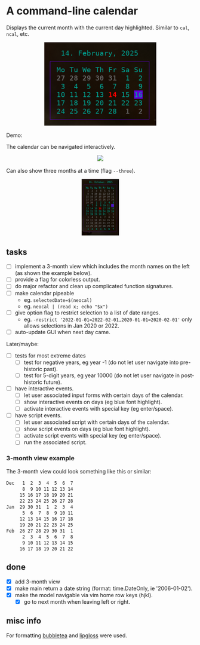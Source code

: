 
# A command-line calendar

Displays the current month with the current day highlighted.
Similar to `cal`, `ncal`, etc.

<p align="center">
  <img src="./resources/example.png" width="300"/>
</p>

Demo:

The calendar can be navigated interactively.

<p align="center">
  <img src="./resources/demo.gif" width="300"/>
</p>

Can also show three months at a time (flag `--three`).

<p align="center">
  <img src="./resources/three.png" width="100"/>
</p>

## tasks

  - [ ] implement a 3-month view which includes the month names on the left (as shown the example below).
  - [ ] provide a flag for colorless output.
  - [ ] do major refactor and clean up complicated function signatures.
  - [ ] make calendar pipeable
    - eg. `selectedDate=$(neocal)`
    - eg. `neocal | (read x; echo "$x")`
  - [ ] give option flag to restrict selection to a list of date ranges.
    - eg. `-restrict '2022-01-01=2022-02-01,2020-01-01=2020-02-01'` only allows selections in Jan 2020 or 2022.
  - [ ] auto-update GUI when next day came.

Later/maybe:

  - [ ] tests for most extreme dates
    - [ ] test for negative years, eg year -1 (do not let user navigate into pre-historic past).
    - [ ] test for 5-digit years, eg year 10000 (do not let user navigate in post-historic future).
  - [ ] have interactive events.
    - [ ] let user associated input forms with certain days of the calendar.
    - [ ] show interactive events on days (eg blue font highlight).
    - [ ] activate interactive events with special key (eg enter/space).
  - [ ] have script events.
    - [ ] let user associated script with certain days of the calendar.
    - [ ] show script events on days (eg blue font highlight).
    - [ ] activate script events with special key (eg enter/space).
    - [ ] run the associated script.

### 3-month view example

The 3-month view could look something like this or similar:

```text
Dec   1  2  3  4  5  6  7
      8  9 10 11 12 13 14
     15 16 17 18 19 20 21
     22 23 24 25 26 27 28
Jan  29 30 31  1  2  3  4
      5  6  7  8  9 10 11
     12 13 14 15 16 17 18
     19 20 21 22 23 24 25
Feb  26 27 28 29 30 31  1
      2  3  4  5  6  7  8
      9 10 11 12 13 14 15
     16 17 18 19 20 21 22
```

## done

  - [X] add 3-month view
  - [X] make main return a date string (format: time.DateOnly, ie '2006-01-02').
  - [X] make the model navigable via vim home row keys (hjkl).
    - [X] go to next month when leaving left or right.

## misc info

For formatting [bubbletea](https://github.com/charmbracelet/bubbletea) and [lipgloss](https://github.com/charmbracelet/lipgloss) were used.
